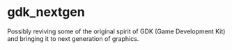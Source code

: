 # gdk_nextgen
Possibly reviving some of the original spirit of GDK (Game Development Kit) and bringing it to next generation of graphics.
